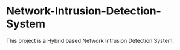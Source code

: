# Network-Intrusion-Detection-System
This project is a Hybrid based Network Intrusion Detection System.
